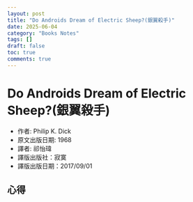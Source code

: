 ```yaml
---
layout: post
title: "Do Androids Dream of Electric Sheep?(銀翼殺手)"
date: 2025-06-04
category: "Books Notes"
tags: []
draft: false
toc: true
comments: true
---
```


# Do Androids Dream of Electric Sheep?(銀翼殺手)
* 作者: Philip K. Dick
* 原文出版日期: 1968
* 譯者: 祁怡瑋
* 譯版出版社：寂寞
* 譯版出版日期：2017/09/01

<!-- more -->

## 心得

